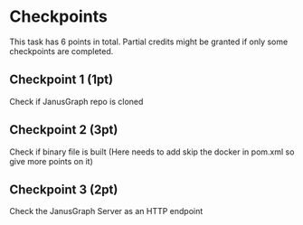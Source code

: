 # Checkpoints

This task has 6 points in total. Partial credits might be granted if only some checkpoints are completed.

## Checkpoint 1 (1pt)

Check if JanusGraph repo is cloned

## Checkpoint 2 (3pt)

Check if binary file is built (Here needs to add skip the docker in pom.xml so give more points on it)

## Checkpoint 3 (2pt)

Check the JanusGraph Server as an HTTP endpoint